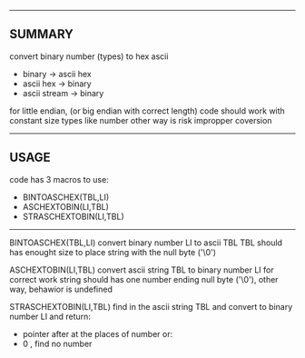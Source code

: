 ------------
SUMMARY
------------
convert binary number (types) to hex ascii

- binary -> ascii hex
- ascii hex -> binary
- ascii stream -> binary

for little endian, (or big endian with correct length)
code should work with constant size types like number
other way is risk impropper coversion

------------
USAGE
------------
code has 3 macros to use:

- BINTOASCHEX(TBL,LI)
- ASCHEXTOBIN(LI,TBL)
- STRASCHEXTOBIN(LI,TBL)

------------

BINTOASCHEX(TBL,LI)
convert binary number LI to ascii TBL
TBL should has enought size to place string with the null byte ('\0')

ASCHEXTOBIN(LI,TBL)
convert ascii string TBL to binary number LI
for correct work string should has one number ending null byte ('\0'), 
other way, behawior is undefined

STRASCHEXTOBIN(LI,TBL)
find in the ascii string TBL and convert to binary number LI and return:
- pointer after at the places of number or:
- 0 , find no number
